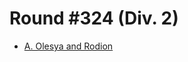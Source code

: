 # Round #324 (Div. 2)

* [A. Olesya and Rodion][]

[A. Olesya and Rodion]: http://codeforces.com/contest/584/problem/A
